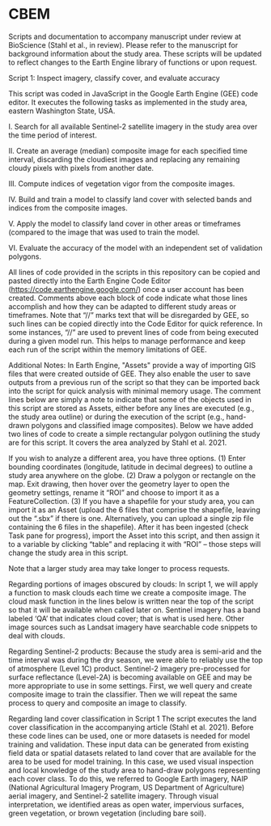 # CBEM
Scripts and documentation to accompany manuscript under review at BioScience (Stahl et al., in review). Please refer to the manuscript for background information about the study area.
These scripts will be updated to reflect changes to the Earth Engine library of functions or upon request. 

Script 1: Inspect imagery, classify cover, and evaluate accuracy

This script was coded in JavaScript in the Google Earth Engine (GEE) code editor. It executes the following tasks as implemented in the study area, eastern Washington State, USA. 

I.	Search for all available Sentinel-2 satellite imagery in the study area over the time period of interest.

II.	Create an average (median) composite image for each specified time interval, discarding the cloudiest images and replacing any remaining cloudy pixels with pixels from another date.

III.	Compute indices of vegetation vigor from the composite images.

IV.	Build and train a model to classify land cover with selected bands and indices from the composite images.

V.	Apply the model to classify land cover in other areas or timeframes (compared to the image that was used to train the model. 

VI.	Evaluate the accuracy of the model with an independent set of validation polygons.

All lines of code provided in the scripts in this repository can be copied and pasted directly into the Earth Engine Code Editor (https://code.earthengine.google.com/) once a user account has been created. Comments above each block of code indicate what those lines accomplish and how they can be adapted to different study areas or timeframes. Note that “//” marks text that will be disregarded by GEE, so such lines can be copied directly into the Code Editor for quick reference. In some instances, “//” are used to prevent lines of code from being executed during a given model run. This helps to manage performance and keep each run of the script within the memory limitations of GEE.  

Additional Notes:
In Earth Engine, "Assets" provide a way of importing GIS files that were created outside of GEE. They also enable the user to save outputs from a previous run of the script so that they can be imported back into the script for quick analysis with minimal memory usage. The comment lines below are simply a note to indicate that some of the objects used in this script are stored as Assets, either before any lines are executed (e.g., the study area outline) or during the execution of the script (e.g., hand-drawn polygons and classified image composites). Below we have added two lines of code to create a simple rectangular polygon outlining the study are for this script. It covers the area analyzed by Stahl et al. 2021. 

If you wish to analyze a different area, you have three options. 
(1)	Enter bounding coordinates (longitude, latitude in decimal degrees) to outline a study area anywhere on the globe. 
(2)	Draw a polygon or rectangle on the map. Exit drawing, then hover over the geometry layer to open the geometry settings, rename it “ROI” and choose to import it as a FeatureCollection. 
(3)	If you have a shapefile for your study area, you can import it as an Asset (upload the 6 files that comprise the shapefile, leaving out the “.sbx” if there is one. Alternatively, you can upload a single zip file containing the 6 files in the shapefile). After it has been ingested (check Task pane for progress), import the Asset into this script, and then assign it to a variable by clicking “table” and replacing it with “ROI” – those steps will change the study area in this script.

Note that a larger study area may take longer to process requests. 

Regarding portions of images obscured by clouds:
In script 1, we will apply a function to mask clouds each time we create a composite image. The cloud mask function in the lines below is written near the top of the script so that it will be available when called later on. Sentinel imagery has a band labeled ‘QA’ that indicates cloud cover; that is what is used here. Other image sources such as Landsat imagery have searchable code snippets to deal with clouds.

Regarding Sentinel-2 products:
Because the study area is semi-arid and the time interval was during the dry season, we were able to reliably use the top of atmosphere (Level 1C) product. Sentinel-2 imagery pre-processed for surface reflectance (Level-2A) is becoming available on GEE and may be more appropriate to use in some settings. First, we well query and create composite image to train the classifier. Then we will repeat the same process to query and composite an image to classify.

Regarding land cover classification in Script 1
The script executes the land cover classification in the accompanying article (Stahl et al. 2021). Before these code lines can be used, one or more datasets is needed for model training and validation. These input data can be generated from existing field data or spatial datasets related to land cover that are available for the area to be used for model training. In this case, we used visual inspection and local knowledge of the study area to hand-draw polygons representing each cover class. To do this, we referred to Google Earth imagery, NAIP (National Agricultural Imagery Program, US Department of Agriculture) aerial imagery, and Sentinel-2 satellite imagery. Through visual interpretation, we identified areas as open water, impervious surfaces, green vegetation, or brown vegetation (including bare soil).


